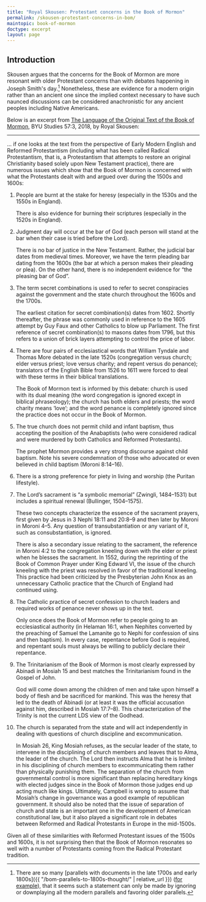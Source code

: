 ```yaml
---
title: "Royal Skousen: Protestant concerns in the Book of Mormon"
permalink: /skousen-protestant-concerns-in-bom/
maintopic: book-of-mormon
doctype: excerpt
layout: page
---
```


## Introduction

Skousen argues that the concerns for the Book of Mormon are more resonant with older Protestant concerns than with debates happening in Joseph Smith's day.[^whynotmodern]  Nonetheless, these are evidence for a modern origin rather than an ancient one since the implied context necessary to have such naunced discussions can be considered anachronistic for any ancient peoples including Native Americans.

Below is an excerpt from [The Language of the Original Text of the Book of Mormon](https://byustudies.byu.edu/content/language-original-text-book-mormon), BYU Studies 57:3, 2018, by Royal Skousen:

---

... if one looks at the text from the perspective of Early Modern English and Reformed Protestantism (including what has been called Radical Protestantism, that is, a Protestantism that attempts to restore an original Christianity based solely upon New Testament practice), there are numerous issues which show that the Book of Mormon is concerned with what the Protestants dealt with and argued over during the 1500s and 1600s:

1. People are burnt at the stake for heresy (especially in the 1530s and the 1550s in England).

    There is also evidence for burning their scriptures (especially in the 1520s in England).

2. Judgment day will occur at the bar of God (each person will stand at the bar when their case is tried before the Lord).

    There is no bar of justice in the New Testament. Rather, the judicial bar dates from medieval times. Moreover, we have the term pleading bar dating from the 1600s (the bar at which a person makes their pleading or plea). On the other hand, there is no independent evidence for “the pleasing bar of God”. 

3. The term secret combinations is used to refer to secret conspiracies against the government and the state church throughout the 1600s and the 1700s.

    The earliest citation for secret combination(s) dates from 1602.  Shortly thereafter, the phrase was commonly used in reference to the 1605 attempt by Guy Faux and other Catholics to blow up Parliament. The first reference of secret combination(s) to masons dates from 1796, but this refers to a union of brick layers attempting to control the price of labor.

4. There are four pairs of ecclesiastical words that William Tyndale and Thomas More debated in the late 1520s (congregation versus church; elder versus priest; love versus charity; and repent versus do penance); translators of the English Bible from 1526 to 1611 were forced to deal with these terms in their biblical translations.

    The Book of Mormon text is informed by this debate: church is used with its dual meaning (the word congregation is ignored except in biblical phraseology); the church has both elders and priests; the word charity means ‘love’; and the word penance is completely ignored since the practice does not occur in the Book of Mormon.

5. The true church does not permit child and infant baptism, thus accepting the position of the Anabaptists (who were considered radical and were murdered by both Catholics and Reformed Protestants).

    The prophet Mormon provides a very strong discourse against child baptism. Note his severe condemnation of those who advocated or even believed in child baptism (Moroni 8:14–16).

6. There is a strong preference for piety in living and worship (the Puritan lifestyle).

7. The Lord’s sacrament is “a symbolic memorial” (Zwingli, 1484–1531) but includes a spiritual renewal (Bullinger, 1504–1575).

    These two concepts characterize the essence of the sacrament prayers, first given by Jesus in 3 Nephi 18:11 and 20:8–9 and then later by Moroni in Moroni 4–5. Any question of transubstantiation or any variant of it, such as consubstantiation, is ignored.

    There is also a secondary issue relating to the sacrament, the reference in Moroni 4:2 to the congregation kneeling down with the elder or priest when he blesses the sacrament. In 1552, during the reprinting of the Book of Common Prayer under King Edward VI, the issue of the church kneeling with the priest was resolved in favor of the traditional kneeling. This practice had been criticized by the Presbyterian John Knox as an unnecessary Catholic practice that the Church of England had continued using.

8. The Catholic practice of secret confession to church leaders and required works of penance never shows up in the text.

    Only once does the Book of Mormon refer to people going to an ecclesiastical authority (in Helaman 16:1, when Nephites converted by the preaching of Samuel the Lamanite go to Nephi for confession of sins and then baptism). In every case, repentance before God is required, and repentant souls must always be willing to publicly declare their repentance.

9. The Trinitarianism of the Book of Mormon is most clearly expressed by Abinadi in Mosiah 15 and best matches the Trinitarianism found in the Gospel of John.

    God will come down among the children of men and take upon himself a body of flesh and be sacrificed for mankind.  This was the heresy that led to the death of Abinadi (or at least it was the official accusation against him, described in Mosiah 17:7–8). This characterization of the Trinity is not the current LDS view of the Godhead.

10. The church is separated from the state and will act independently in dealing with questions of church discipline and excommunication.

    In Mosiah 26, King Mosiah refuses, as the secular leader of the state, to intervene in the disciplining of church members and leaves that to Alma, the leader of the church. The Lord then instructs Alma that he is limited in his disciplining of church members to excommunicating them rather than physically punishing them. The separation of the church from governmental control is more significant than replacing hereditary kings with elected judges since in the Book of Mormon those judges end up acting much like kings. Ultimately, Campbell is wrong to assume that Mosiah’s change in governance was a good example of republican government. It should also be noted that the issue of separation of church and state is an important one in the development of American constitutional law, but it also played a significant role in debates between Reformed and Radical Protestants in Europe in the mid-1500s.
    
Given all of these similarities with Reformed Protestant issues of the 1500s and 1600s, it is not surprising then that the Book of Mormon resonates so well with a number of Protestants coming from the Radical Protestant tradition.

[^whynotmodern]: There are so many [parallels with documents in the late 1700s and early 1800s]({{ "/bom-parallels-to-1800s-thought/" | relative_url }}) ([for example](https://faenrandir.github.io/a_careful_examination/documents/book_of_mormon/echoes/echoes_of_1800s.pdf)), that it seems such a statement can only be made by ignoring or downplaying all the modern parallels and favoring older parallels.
